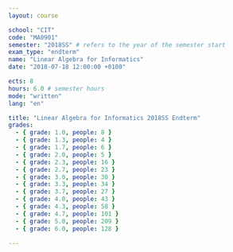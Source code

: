 ```yaml
---
layout: course

school: "CIT"
code: "MA0901"
semester: "2018SS" # refers to the year of the semester start
exam_type: "endterm"
name: "Linear Algebra for Informatics"
date: "2018-07-18 12:00:00 +0100"

ects: 8
hours: 6.0 # semester hours
mode: "written"
lang: "en"

title: "Linear Algebra for Informatics 2018SS Endterm"
grades:
  - { grade: 1.0, people: 8 }
  - { grade: 1.3, people: 4 }
  - { grade: 1.7, people: 6 }
  - { grade: 2.0, people: 5 }
  - { grade: 2.3, people: 16 }
  - { grade: 2.7, people: 23 }
  - { grade: 3.0, people: 30 }
  - { grade: 3.3, people: 34 }
  - { grade: 3.7, people: 27 }
  - { grade: 4.0, people: 43 }
  - { grade: 4.3, people: 58 }
  - { grade: 4.7, people: 101 }
  - { grade: 5.0, people: 209 }
  - { grade: 6.0, people: 128 }

---
```



